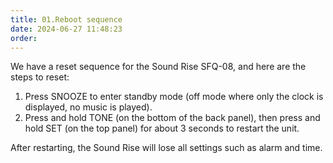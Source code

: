 ```yaml
---
title: 01.Reboot sequence
date: 2024-06-27 11:48:23
order: 
---
```

We have a reset sequence for the Sound Rise SFQ-08, and here are the steps to reset:

1. Press SNOOZE to enter standby mode (off mode where only the clock is displayed, no music is played).
2. Press and hold TONE (on the bottom of the back panel), then press and hold SET (on the top panel) for about 3 seconds to restart the unit.

After restarting, the Sound Rise will lose all settings such as alarm and time.
